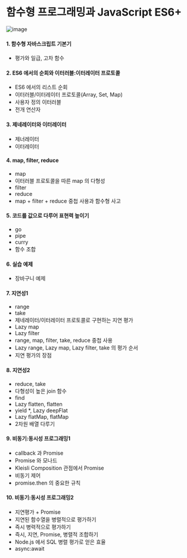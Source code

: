 # 함수형 프로그래밍과 JavaScript ES6+
![image](https://user-images.githubusercontent.com/13375810/116568941-e718d780-a943-11eb-862c-cc237e72fd79.png)

#### 1. 함수형 자바스크립트 기본기
- 평가와 일급, 고차 함수

#### 2. ES6 에서의 순회와 이터러블:이터레이터 프로토콜
- ES6 에서의 리스트 순회
- 이터러블/이터레이터 프로토콜(Array, Set, Map)
- 사용자 정의 이터러블
- 전개 연산자

#### 3. 제네레이터와 이터레이터
- 제너레이터
- 이터레이터

#### 4. map, filter, reduce
- map
- 이터러블 프로토콜을 따른 map 의 다형성
- filter
- reduce
- map + filter + reduce 중첩 사용과 함수형 사고

#### 5. 코드를 값으로 다루어 표현력 높이기
- go
- pipe
- curry
- 함수 조합

#### 6. 실습 예제
- 장바구니 예제

#### 7. 지연성1
- range
- take
- 제네레이터/이터레이터 프로토콜로 구현하는 지연 평가
- Lazy map
- Lazy filter
- range, map, filter, take, reduce 중첩 사용
- Lazy range, Lazy map, Lazy filter, take 의 평가 순서
- 지연 평가의 장점

#### 8. 지연성2
- reduce, take
- 다형성이 높은 join 함수
- find
- Lazy flatten, flatten
- yield \*, Lazy deepFlat
- Lazy flatMap, flatMap
- 2차원 배열 다루기

#### 9. 비동기:동시성 프로그래밍1
- callback 과 Promise
- Promise 와 모나드
- Kleisli Composition 관점에서 Promise
- 비동기 제어
- promise.then 의 중요한 규칙

#### 10. 비동기:동시성 프로그래밍2
- 지연평가 + Promise
- 지연된 함수열을 병렬적으로 평가하기
- 즉시 병력적으로 평가하기
- 즉시, 지연, Promise, 병렬적 조합하기
- Node.js 에서 SQL 병렬 평가로 얻은 효율
- async:await
